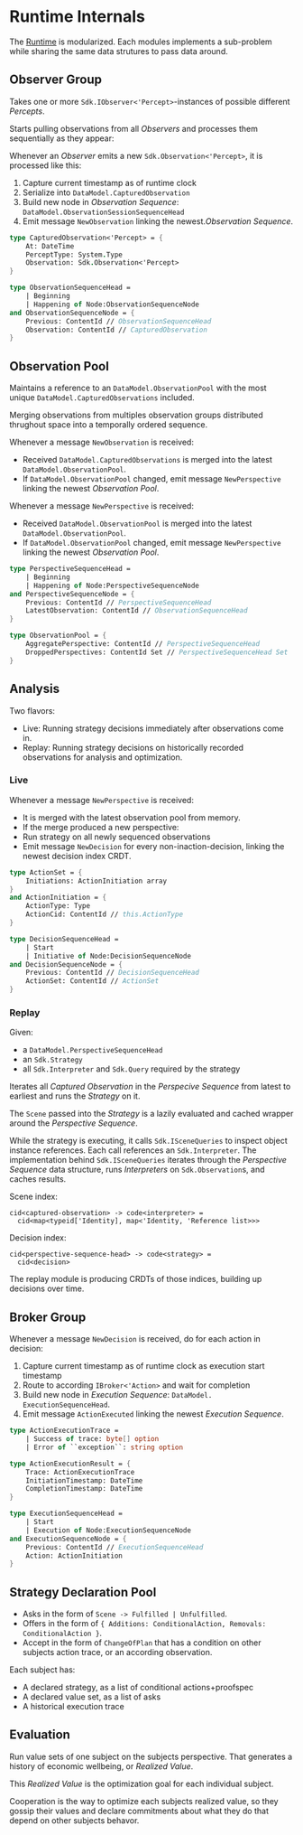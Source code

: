 # Runtime Internals

The [Runtime](https://github.com/BrunoZell/AskFi.Runtime) is modularized. Each modules implements a sub-problem while sharing the same data strutures to pass data around.

## Observer Group

Takes one or more `Sdk.IObserver<'Percept>`-instances of possible different _Percepts_.

Starts pulling observations from all _Observers_ and processes them sequentially as they appear:

Whenever an _Observer_ emits a new `Sdk.Observation<'Percept>`, it is processed like this:

1. Capture current timestamp as of runtime clock
2. Serialize into `DataModel.CapturedObservation`
3. Build new node in _Observation Sequence_: `DataModel.ObservationSessionSequenceHead`
4. Emit message `NewObservation` linking the newest._Observation Sequence_.

```fsharp
type CapturedObservation<'Percept> = {
    At: DateTime
    PerceptType: System.Type
    Observation: Sdk.Observation<'Percept>
}

type ObservationSequenceHead =
    | Beginning
    | Happening of Node:ObservationSequenceNode
and ObservationSequenceNode = {
    Previous: ContentId // ObservationSequenceHead
    Observation: ContentId // CapturedObservation
}
```

## Observation Pool

Maintains a reference to an `DataModel.ObservationPool` with the most unique `DataModel.CapturedObservations` included.

Merging observations from multiples observation groups distributed thrughout space into a temporally ordered sequence.

Whenever a message `NewObservation` is received:

- Received `DataModel.CapturedObservations` is merged into the latest `DataModel.ObservationPool`.
- If `DataModel.ObservationPool` changed, emit message `NewPerspective` linking the newest _Observation Pool_.

Whenever a message `NewPerspective` is received:

- Received `DataModel.ObservationPool` is merged into the latest `DataModel.ObservationPool`.
- If `DataModel.ObservationPool` changed, emit message `NewPerspective` linking the newest _Observation Pool_.

```fsharp
type PerspectiveSequenceHead =
    | Beginning
    | Happening of Node:PerspectiveSequenceNode
and PerspectiveSequenceNode = {
    Previous: ContentId // PerspectiveSequenceHead
    LatestObservation: ContentId // ObservationSequenceHead
}

type ObservationPool = {
    AggregatePerspective: ContentId // PerspectiveSequenceHead
    DroppedPerspectives: ContentId Set // PerspectiveSequenceHead Set
}
```

## Analysis

Two flavors:

- Live: Running strategy decisions immediately after observations come in.
- Replay: Running strategy decisions on historically recorded observations for analysis and optimization.

### Live

Whenever a message `NewPerspective` is received:

- It is merged with the latest observation pool from memory.
- If the merge produced a new perspective:
- Run strategy on all newly sequenced observations
- Emit message `NewDecision` for every non-inaction-decision, linking the newest decision index CRDT.

```fsharp
type ActionSet = {
    Initiations: ActionInitiation array
}
and ActionInitiation = {
    ActionType: Type
    ActionCid: ContentId // this.ActionType
}

type DecisionSequenceHead =
    | Start
    | Initiative of Node:DecisionSequenceNode
and DecisionSequenceNode = {
    Previous: ContentId // DecisionSequenceHead
    ActionSet: ContentId // ActionSet
}
```

### Replay

Given:

- a `DataModel.PerspectiveSequenceHead`
- an `Sdk.Strategy`
- all `Sdk.Interpreter` and `Sdk.Query` required by the strategy

Iterates all _Captured Observation_ in the _Perspecive Sequence_ from latest to earliest and runs the _Strategy_ on it.

The `Scene` passed into the _Strategy_ is a lazily evaluated and cached wrapper around the _Perspective Sequence_.

While the strategy is executing, it calls `Sdk.ISceneQueries` to inspect object instance references. Each call references an `Sdk.Interpreter`. The implementation behind `Sdk.ISceneQueries` iterates through the _Perspective Sequence_ data structure, runs _Interpreters_ on `Sdk.Observation`s, and caches results.

Scene index:

```
cid<captured-observation> -> code<interpreter> =
  cid<map<typeid['Identity], map<'Identity, 'Reference list>>>
```

Decision index:

```
cid<perspective-sequence-head> -> code<strategy> =
  cid<decision>
```

The replay module is producing CRDTs of those indices, building up decisions over time.

## Broker Group

Whenever a message `NewDecision` is received, do for each action in decision:

1. Capture current timestamp as of runtime clock as execution start timestamp
2. Route to according `IBroker<'Action>` and wait for completion
3. Build new node in _Execution Sequence_: `DataModel.  ExecutionSequenceHead`.
4. Emit message `ActionExecuted` linking the newest _Execution Sequence_.

```fsharp
type ActionExecutionTrace =
    | Success of trace: byte[] option
    | Error of ``exception``: string option

type ActionExecutionResult = {
    Trace: ActionExecutionTrace
    InitiationTimestamp: DateTime
    CompletionTimestamp: DateTime
}

type ExecutionSequenceHead =
    | Start
    | Execution of Node:ExecutionSequenceNode
and ExecutionSequenceNode = {
    Previous: ContentId // ExecutionSequenceHead
    Action: ActionInitiation
}
```

## Strategy Declaration Pool

- Asks in the form of `Scene -> Fulfilled | Unfulfilled`.
- Offers in the form of `{ Additions: ConditionalAction, Removals: ConditionalAction }`.
- Accept in the form of `ChangeOfPlan` that has a condition on other subjects action trace, or an according observation.

Each subject has:

- A declared strategy, as a list of conditional actions+proofspec
- A declared value set, as a list of asks
- A historical execution trace

## Evaluation

Run value sets of one subject on the subjects perspective. That generates a history of economic wellbeing, or _Realized Value_.

This _Realized Value_ is the optimization goal for each individual subject.

Cooperation is the way to optimize each subjects realized value, so they gossip their values and declare commitments about what they do that depend on other subjects behavor.
